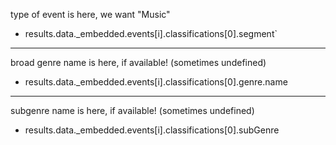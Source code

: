 type of event is here, we want "Music"
* results.data._embedded.events[i].classifications[0].segment`

- - - -

broad genre name is here, if available! (sometimes undefined)
* results.data._embedded.events[i].classifications[0].genre.name

- - - -

subgenre name is here, if available! (sometimes undefined)
* results.data._embedded.events[i].classifications[0].subGenre

